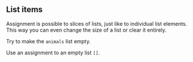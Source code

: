 ## List items

Assignment is possible to slices of lists, just like to individual list elements. 
This way you can even change the size of a list or clear it entirely.  
  
Try to make the `animals` list empty.  

<div class='hint'>Use an assignment to an empty list <code>[]</code>.</div>
